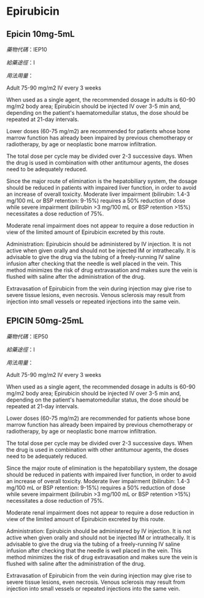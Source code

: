 # Epirubicin

## Epicin 10mg-5mL

*藥物代碼*：IEP10

*給藥途徑*：I

*用法用量*：

Adult 75-90 mg/m2 IV every 3 weeks

When used as a single agent, the recommended dosage in adults is 60-90 mg/m2 body area; Epirubicin should be injected IV over 3-5 min and, depending on the patient's haematomedullar status, the dose should be repeated at 21-day intervals.

Lower doses (60-75 mg/m2) are recommended for patients whose bone marrow function has already been impaired by previous chemotherapy or radiotherapy, by age or neoplastic bone marrow infiltration.

The total dose per cycle may be divided over 2-3 successive days. When the drug is used in combination with other antitumour agents, the doses need to be adequately reduced.

Since the major route of elimination is the hepatobiliary system, the dosage should be reduced in patients with impaired liver function, in order to avoid an increase of overall toxicity. Moderate liver impairment (bilirubin: 1.4-3 mg/100 mL or BSP retention: 9-15%) requires a 50% reduction of dose while severe impairment (bilirubin >3 mg/100 mL or BSP retention >15%) necessitates a dose reduction of 75%.

Moderate renal impairment does not appear to require a dose reduction in view of the limited amount of Epirubicin excreted by this route.

Administration: Epirubicin should be administered by IV injection. It is not active when given orally and should not be injected IM or intrathecally. It is advisable to give the drug via the tubing of a freely-running IV saline infusion after checking that the needle is well placed in the vein. This method minimizes the risk of drug extravasation and makes sure the vein is flushed with saline after the administration of the drug.

Extravasation of Epirubicin from the vein during injection may give rise to severe tissue lesions, even necrosis. Venous sclerosis may result from injection into small vessels or repeated injections into the same vein.

## EPICIN 50mg-25mL

*藥物代碼*：IEP50

*給藥途徑*：I

*用法用量*：

Adult 75-90 mg/m2 IV every 3 weeks

When used as a single agent, the recommended dosage in adults is 60-90 mg/m2 body area; Epirubicin should be injected IV over 3-5 min and, depending on the patient's haematomedullar status, the dose should be repeated at 21-day intervals.

Lower doses (60-75 mg/m2) are recommended for patients whose bone marrow function has already been impaired by previous chemotherapy or radiotherapy, by age or neoplastic bone marrow infiltration.

The total dose per cycle may be divided over 2-3 successive days. When the drug is used in combination with other antitumour agents, the doses need to be adequately reduced.

Since the major route of elimination is the hepatobiliary system, the dosage should be reduced in patients with impaired liver function, in order to avoid an increase of overall toxicity. Moderate liver impairment (bilirubin: 1.4-3 mg/100 mL or BSP retention: 9-15%) requires a 50% reduction of dose while severe impairment (bilirubin >3 mg/100 mL or BSP retention >15%) necessitates a dose reduction of 75%.

Moderate renal impairment does not appear to require a dose reduction in view of the limited amount of Epirubicin excreted by this route.

Administration: Epirubicin should be administered by IV injection. It is not active when given orally and should not be injected IM or intrathecally. It is advisable to give the drug via the tubing of a freely-running IV saline infusion after checking that the needle is well placed in the vein. This method minimizes the risk of drug extravasation and makes sure the vein is flushed with saline after the administration of the drug.

Extravasation of Epirubicin from the vein during injection may give rise to severe tissue lesions, even necrosis. Venous sclerosis may result from injection into small vessels or repeated injections into the same vein.

